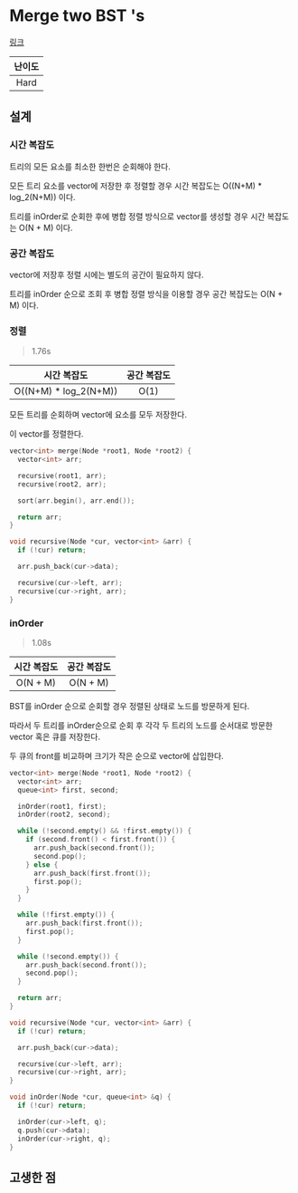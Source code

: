 # Merge two BST 's

[링크](https://practice.geeksforgeeks.org/problems/merge-two-bst-s/1)

| 난이도 |
| :----: |
|  Hard  |

## 설계

### 시간 복잡도

트리의 모든 요소를 최소한 한번은 순회해야 한다.

모든 트리 요소를 vector에 저장한 후 정렬할 경우 시간 복잡도는 O((N+M) \* log_2(N+M)) 이다.

트리를 inOrder로 순회한 후에 병합 정렬 방식으로 vector를 생성할 경우 시간 복잡도는 O(N + M) 이다.

### 공간 복잡도

vector에 저장후 정렬 시에는 별도의 공간이 필요하지 않다.

트리를 inOrder 순으로 조회 후 병합 정렬 방식을 이용할 경우 공간 복잡도는 O(N + M) 이다.

### 정렬

> 1.76s

|      시간 복잡도       | 공간 복잡도 |
| :--------------------: | :---------: |
| O((N+M) \* log_2(N+M)) |    O(1)     |

모든 트리를 순회하며 vector에 요소를 모두 저장한다.

이 vector를 정렬한다.

```cpp
vector<int> merge(Node *root1, Node *root2) {
  vector<int> arr;

  recursive(root1, arr);
  recursive(root2, arr);

  sort(arr.begin(), arr.end());

  return arr;
}

void recursive(Node *cur, vector<int> &arr) {
  if (!cur) return;

  arr.push_back(cur->data);

  recursive(cur->left, arr);
  recursive(cur->right, arr);
}
```

### inOrder

> 1.08s

| 시간 복잡도 | 공간 복잡도 |
| :---------: | :---------: |
|  O(N + M)   |  O(N + M)   |

BST를 inOrder 순으로 순회할 경우 정렬된 상태로 노드를 방문하게 된다.

따라서 두 트리를 inOrder순으로 순회 후 각각 두 트리의 노드를 순서대로 방문한 vector 혹은 큐를 저장한다.

두 큐의 front를 비교하며 크기가 작은 순으로 vector에 삽입한다.

```cpp
vector<int> merge(Node *root1, Node *root2) {
  vector<int> arr;
  queue<int> first, second;

  inOrder(root1, first);
  inOrder(root2, second);

  while (!second.empty() && !first.empty()) {
    if (second.front() < first.front()) {
      arr.push_back(second.front());
      second.pop();
    } else {
      arr.push_back(first.front());
      first.pop();
    }
  }

  while (!first.empty()) {
    arr.push_back(first.front());
    first.pop();
  }

  while (!second.empty()) {
    arr.push_back(second.front());
    second.pop();
  }

  return arr;
}

void recursive(Node *cur, vector<int> &arr) {
  if (!cur) return;

  arr.push_back(cur->data);

  recursive(cur->left, arr);
  recursive(cur->right, arr);
}

void inOrder(Node *cur, queue<int> &q) {
  if (!cur) return;

  inOrder(cur->left, q);
  q.push(cur->data);
  inOrder(cur->right, q);
}
```

## 고생한 점
